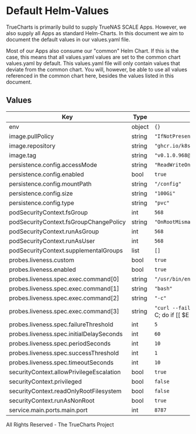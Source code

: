 # Default Helm-Values

TrueCharts is primarily build to supply TrueNAS SCALE Apps.
However, we also supply all Apps as standard Helm-Charts. In this document we aim to document the default values in our values.yaml file.

Most of our Apps also consume our "common" Helm Chart.
If this is the case, this means that all values.yaml values are set to the common chart values.yaml by default. This values.yaml file will only contain values that deviate from the common chart.
You will, however, be able to use all values referenced in the common chart here, besides the values listed in this document.

## Values

| Key | Type | Default | Description |
|-----|------|---------|-------------|
| env | object | `{}` |  |
| image.pullPolicy | string | `"IfNotPresent"` |  |
| image.repository | string | `"ghcr.io/k8s-at-home/readarr"` |  |
| image.tag | string | `"v0.1.0.968@sha256:83baf69d209958ef0a60f20906b568c6a265c36b7ae468a63a52fffeaa32e1b6"` |  |
| persistence.config.accessMode | string | `"ReadWriteOnce"` |  |
| persistence.config.enabled | bool | `true` |  |
| persistence.config.mountPath | string | `"/config"` |  |
| persistence.config.size | string | `"100Gi"` |  |
| persistence.config.type | string | `"pvc"` |  |
| podSecurityContext.fsGroup | int | `568` |  |
| podSecurityContext.fsGroupChangePolicy | string | `"OnRootMismatch"` |  |
| podSecurityContext.runAsGroup | int | `568` |  |
| podSecurityContext.runAsUser | int | `568` |  |
| podSecurityContext.supplementalGroups | list | `[]` |  |
| probes.liveness.custom | bool | `true` |  |
| probes.liveness.enabled | bool | `true` |  |
| probes.liveness.spec.exec.command[0] | string | `"/usr/bin/env"` |  |
| probes.liveness.spec.exec.command[1] | string | `"bash"` |  |
| probes.liveness.spec.exec.command[2] | string | `"-c"` |  |
| probes.liveness.spec.exec.command[3] | string | `"curl --fail localhost:8787/api/v1/system/status?apiKey=`IFS=\\> && while read -d \\< E C; do if [[ $E = \"ApiKey\" ]]; then echo $C; fi; done < /config/config.xml`"` |  |
| probes.liveness.spec.failureThreshold | int | `5` |  |
| probes.liveness.spec.initialDelaySeconds | int | `60` |  |
| probes.liveness.spec.periodSeconds | int | `10` |  |
| probes.liveness.spec.successThreshold | int | `1` |  |
| probes.liveness.spec.timeoutSeconds | int | `10` |  |
| securityContext.allowPrivilegeEscalation | bool | `true` |  |
| securityContext.privileged | bool | `false` |  |
| securityContext.readOnlyRootFilesystem | bool | `false` |  |
| securityContext.runAsNonRoot | bool | `true` |  |
| service.main.ports.main.port | int | `8787` |  |

All Rights Reserved - The TrueCharts Project
